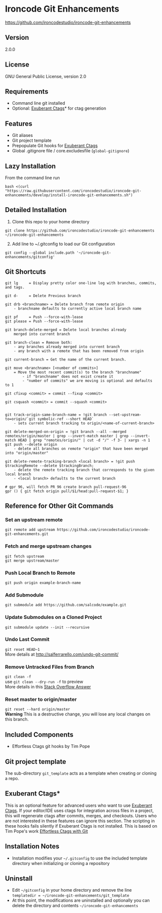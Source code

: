 Ironcode Git Enhancements
=========================
https://github.com/ironcodestudio/ironcode-git-enhancements

Version
-------
2.0.0

License
-------
GNU General Public License, version 2.0

Requirements
------------
* Command line git installed
* Optional: [Exuberant Ctags](http://ctags.sourceforge.net/)* for ctag generation

Features
--------
* Git aliases
* Git project template
* Prepopulate Git hooks for [Exuberant Ctags](http://ctags.sourceforge.net/)
* Global .gitignore file / core.excludesfile (`global-gitignore`)

Lazy Installation
-----------------

From the command line run

```
bash <(curl "https://raw.githubusercontent.com/ironcodestudio/ironcode-git-enhancements/develop/install-ironcode-git-enhancements.sh")
```

Detailed Installation
---------------------

1. Clone this repo to your home directory

```
git clone https://github.com/ironcodestudio/ironcode-git-enhancements ~/ironcode-git-enhancements
```

2. Add line to ~/.gitconfig to load our Git configuration

```
git config --global include.path '~/ironcode-git-enhancements/gitconfig'
```

Git Shortcuts
-------------
```
git lg     = Display pretty color one-line log with branches, commits, and tags.

git d-     = Delete Previous branch

git drb <branchname> = Delete branch from remote origin
	- branchname defaults to currently active local branch name

git pf     = Push --force-with-lease
git please = Push --force-with-lease

git branch-delete-merged = Delete local branches already
	merged into current branch

git branch-clean = Remove both:
	- any branches already merged into current branch
	- any branch with a remote that has been removed from origin

git current-branch = Get the name of the current branch.

git move <branchname> [<number of commits>]
	= Move the most recent commit(s) to the branch "branchname"
		- if "branchname" does not exist create it
		- "number of commits" we are moving is optional and defaults to 1

git cfixup <commit> = commit --fixup <commit>

git csquash <commit> = commit --squash <commit>


git track-origin-same-branch-name = !git branch --set-upstream-to=origin/`git symbolic-ref --short HEAD`
	- sets current branch tracking to origin/<name-of-current-branch>

git delete-merged-on-origin = !git branch --all --merged remotes/origin/master | grep --invert-match master | grep --invert-match HEAD | grep "remotes/origin/" | cut -d "/" -f 3- | xargs -n 1 git push --delete origin
	- delete all branches on remote "origin" that have been merged into "origin/master"

git delete-remote-tracking-branch <local branch> = !git push $trackingRemote --delete $trackingBranch;
	- delete the remote tracking branch that corresponds to the given local branch
	- <local branch> defaults to the current branch

# gpr 96, will fetch PR 96 create branch pull-request-96
gpr () { git fetch origin pull/$1/head:pull-request-$1; }
```

Reference for Other Git Commands
--------------------------------
### Set an upstream remote
`git remote add upstream https://github.com/ironcodestudio/ironcode-git-enhancements.git`

### Fetch and merge upstream changes
```
git fetch upstream
git merge upstream/master
```

### Push Local Branch to Remote
`git push origin example-branch-name`

### Add Submodule
`git submodule add https://github.com/salcode/example.git`

### Update Submodules on a Cloned Project
`git submodule update --init --recursive`

### Undo Last Commit
`git reset HEAD~1`  
More details at http://salferrarello.com/undo-git-commit/

### Remove Untracked Files from Branch
`git clean -f`  
use `git clean --dry-run -f` to preview  
More details in this [Stack Overflow Answer](http://stackoverflow.com/questions/61212/remove-local-untracked-files-from-my-current-git-branch#answer-64966)

### Reset master to origin/master
`git reset --hard origin/master`  
__Warning__ This is a destructive change, you will lose any local changes on this branch.

Included Components
-------------------
* Effortless Ctags git hooks by Tim Pope

Git project template
--------------------
The sub-directory `git_template` acts as a template when creating or cloning a repo.

Exuberant Ctags*
--------------------------------------------------------------
This is an optional feature for advanced users who want to use
[Exuberant Ctags](http://ctags.sourceforge.net/).  If your editor/IDE uses ctags for
integration across files in a project, this will regenerate ctags after commits, merges, and checkouts.
Users who are not interested in these features can ignore this section.
The scripting in these hooks fails silently if
Exuberant Ctags is not installed.
This is based on Tim Pope's work [Effortless Ctags with Git](http://tbaggery.com/2011/08/08/effortless-ctags-with-git.html)

Installation Notes
------------------
* Installation modifies your `~/.gitconfig` to use the included template directory
when initializing or cloning a repository

Uninstall
---------
* Edit `~/gitconfig` in your home directory and remove the line  
`templatedir = ~/ironcode-git-enhancements/git_template`
* At this point, the modifications are uninstalled and optionally
you can delete the directory and contents `~/ironcode-git-enhancements`
